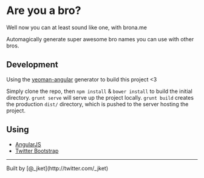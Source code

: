 # Are you a bro?

Well now you can at least sound like one, with brona.me


Automagically generate super awesome bro names you can use with other bros.

## Development

Using the [yeoman-angular](https://github.com/yeoman/generator-angular) generator to build this project <3

Simply clone the repo, then ``npm install`` & ``bower install`` to build the initial directory.  ``grunt serve`` will serve up the project locally.  ``grunt build`` creates the production ``dist/`` directory, which is pushed to the server hosting the project.

## Using
- [AngularJS](http://angularjs.org/)
- [Twitter Bootstrap](http://getbootstrap.com/)

<hr>
Built by [@_jket](http://twitter.com/_jket)
